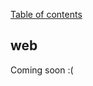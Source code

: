 [Table of contents](https://github.com/smile-mobile/cordovapush/tree/master/server/docs#table-of-contents)

## web

Coming soon :(